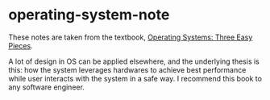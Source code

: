 # operating-system-note

These notes are taken from the textbook, [Operating Systems: Three Easy Pieces](https://pages.cs.wisc.edu/~remzi/OSTEP/).

A lot of design in OS can be applied elsewhere, and the underlying thesis is this: how the system leverages hardwares to achieve best performance while user interacts with the system in a safe way. I recommend this book to any software engineer.
